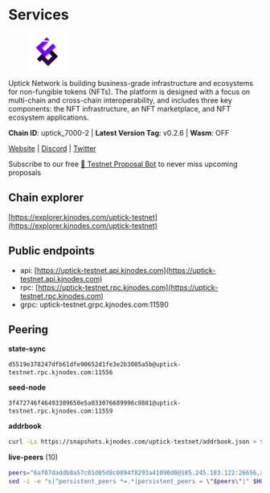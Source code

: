 # Services

<figure><img src="https://raw.githubusercontent.com/kj89/cosmos-images/main/logos/uptick.png" alt=""><figcaption></figcaption></figure>

Uptick Network is building business-grade infrastructure and  ecosystems for non-fungible tokens (NFTs). The platform is  designed with a focus on multi-chain and cross-chain interoperability,  and includes three key components: the NFT infrastructure, an NFT  marketplace, and NFT ecosystem applications.

**Chain ID**: uptick_7000-2 | **Latest Version Tag**: v0.2.6 | **Wasm**: OFF

[Website](https://uptick.network) | [Discord](https://discord.gg/UzeHS7fu5H) | [Twitter](https://twitter.com/uptickproject)



Subscribe to our free [🤖 Testnet Proposal Bot](https://t.me/kjnodes_testnet_proposal_bot) to never miss upcoming proposals


## Chain explorer
[https://explorer.kjnodes.com/uptick-testnet](https://explorer.kjnodes.com/uptick-testnet)

## Public endpoints

* api: [https://uptick-testnet.api.kjnodes.com](https://uptick-testnet.api.kjnodes.com)
* rpc: [https://uptick-testnet.rpc.kjnodes.com](https://uptick-testnet.rpc.kjnodes.com)
* grpc: uptick-testnet.grpc.kjnodes.com:11590

## Peering

**state-sync**

```text
d5519e378247dfb61dfe90652d1fe3e2b3005a5b@uptick-testnet.rpc.kjnodes.com:11556
```

**seed-node**

```text
3f472746f46493309650e5a033076689996c8881@uptick-testnet.rpc.kjnodes.com:11559
```

**addrbook**
```bash
curl -Ls https://snapshots.kjnodes.com/uptick-testnet/addrbook.json > $HOME/.uptickd/config/addrbook.json
```

**live-peers** (10)
```bash
peers="6af07daddb8a57c01d05d8c0894f8293a41090d0@185.245.183.122:26656,af5262526a0800a29a0a7194e1488a9fa62d0005@195.3.223.208:26656,b9d3fe835ded0b93c39befad43fb3c4964ae740f@91.195.101.100:26656,e24bde7fe207160442fe6b93ee376a739def5757@51.222.248.153:26656,6a775f6034f64827a6220de07b1ad344284bbf51@194.163.155.84:46656,a818920590d15226a206ec4c73b1c5c20c56a435@65.21.134.202:26666,0afb5ce897e69eec34fb32bf87f4a2f93f79e0b3@65.109.65.210:30656,b483acbcae7ccd1244f588144245e9d1124c3de5@88.99.56.200:26666,5368bc0c12a7bfd9d69ba192b06f2be97d28e7ef@185.239.209.56:31656,d5519e378247dfb61dfe90652d1fe3e2b3005a5b@65.109.68.190:11556"
sed -i -e "s|^persistent_peers *=.*|persistent_peers = \"$peers\"|" $HOME/.uptickd/config/config.toml
```
